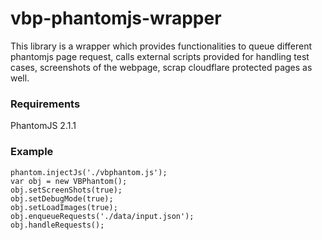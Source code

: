 # vbp-phantomjs-wrapper
This library is a wrapper which provides functionalities to queue different phantomjs page request, calls external scripts provided for handling test cases, screenshots of the webpage, scrap cloudflare protected pages as well.

### Requirements
PhantomJS 2.1.1

### Example
```
phantom.injectJs('./vbphantom.js');
var obj = new VBPhantom();
obj.setScreenShots(true);
obj.setDebugMode(true);
obj.setLoadImages(true);
obj.enqueueRequests('./data/input.json');
obj.handleRequests();
